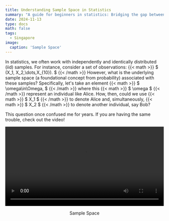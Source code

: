 ```yaml
---
title: Understanding Sample Space in Statistics
summary: "A guide for beginners in statistics: Bridging the gap between probability and statistics with an introductory concept"
date: 2024-11-13
type: docs
math: false
tags:
  - Singapore
image:
  caption: 'Sample Space'
---
```



In statistics, we often work with independently and identically distributed (iid) samples. For instance, consider a set of observations:
{{< math >}}
$
(X_1, X_2,\dots,X_{10}).
$
{{< /math >}}
However, what is the underlying sample space (a foundational concept from probability) associated with these samples? Specifically, let's take an element
{{< math >}}
$
\omega\in\Omega,
$
{{< /math >}}
where this
{{< math >}}
$
\omega
$
{{< /math >}}
represent an individual like Alice. How, then, could we use
{{< math >}}
$
X_1
$
{{< /math >}}
to denote Alice and, simultaneously,
{{< math >}}
$
X_2
$
{{< /math >}}
to denote another individual, say Bob?

This question once confused me for years. If you are having the same trouble, check out the video!

<div style="display: flex; flex-direction: column; align-items: center; margin-bottom: 20px; width: 100%;">
  <video controls style="width: 100%;">
    <source src="images/6120-v1tut-space.mp4" type="video/mp4">
    Your browser does not support the video tag.
  </video>
  <p style="text-align: center; width: 100%;">Sample Space</p>
</div>